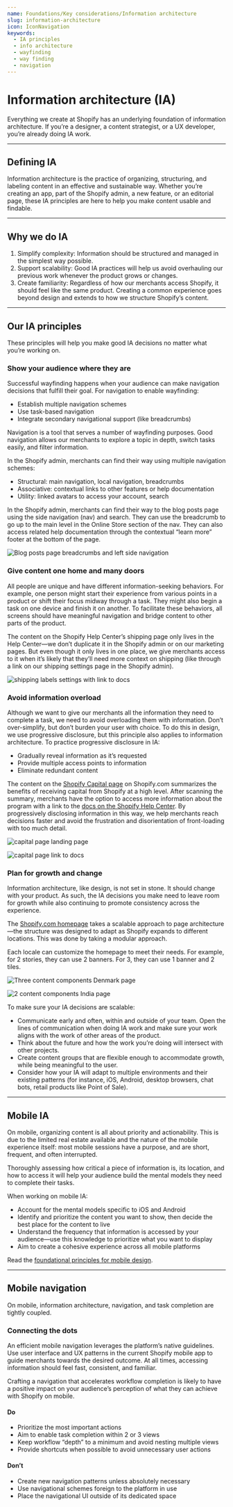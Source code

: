 ```yaml
---
name: Foundations/Key considerations/Information architecture
slug: information-architecture
icon: IconNavigation
keywords:
  - IA principles
  - info architecture
  - wayfinding
  - way finding
  - navigation
---
```


# Information architecture (IA)

Everything we create at Shopify has an underlying foundation of information architecture. If you’re a designer, a content strategist, or a UX developer, you’re already doing IA work.

---

## Defining IA

Information architecture is the practice of organizing, structuring, and labeling content in an effective and sustainable way. Whether you’re creating an app, part of the Shopify admin, a new feature, or an editorial page, these IA principles are here to help you make content usable and findable.

---

## Why we do IA

1. Simplify complexity: Information should be structured and managed in the simplest way possible.
2. Support scalability: Good IA practices will help us avoid overhauling our previous work whenever the product grows or changes.
3. Create familiarity: Regardless of how our merchants access Shopify, it should feel like the same product. Creating a common experience goes beyond design and extends to how we structure Shopify’s content.

---

## Our IA principles

These principles will help you make good IA decisions no matter what you’re working on.

### Show your audience where they are

Successful wayfinding happens when your audience can make navigation decisions that fulfill their goal. For navigation to enable wayfinding:

- Establish multiple navigation schemes
- Use task-based navigation
- Integrate secondary navigational support (like breadcrumbs)

Navigation is a tool that serves a number of wayfinding purposes.
Good navigation allows our merchants to explore a topic in depth, switch tasks easily, and filter information.

In the Shopify admin, merchants can find their way using multiple navigation schemes:

- Structural: main navigation, local navigation, breadcrumbs
- Associative: contextual links to other features or help documentation
- Utility: linked avatars to access your account, search

In the Shopify admin, merchants can find their way to the blog posts page using the side navigation (nav) and search. They can use the breadcrumb to go up to the main level in the Online Store section of the nav. They can also access related help documentation through the contextual “learn more” footer at the bottom of the page.

![Blog posts page breadcrumbs and left side navigation](/public_images/information-architecture/blogposts-breadcrumb-nav@2x.png)

### Give content one home and many doors

All people are unique and have different information-seeking behaviors. For example, one person might start their experience from various points in a product or shift their focus midway through a task. They might also begin a task on one device and finish it on another. To facilitate these behaviors, all screens should have meaningful navigation and bridge content to other parts of the product.

The content on the Shopify Help Center’s shipping page only lives in the Help Center—we don’t duplicate it in the Shopify admin or on our marketing pages. But even though it only lives in one place, we give merchants access to it when it’s likely that they’ll need more context on shipping (like through a link on our shipping settings page in the Shopify admin).

![shipping labels settings with link to docs](/public_images/information-architecture/shippinglabels-link@2x.png)

### Avoid information overload

Although we want to give our merchants all the information they need to complete a task, we need to avoid overloading them with information. Don’t over-simplify, but don’t burden your user with choice. To do this in design, we use progressive disclosure, but this principle also applies to information architecture. To practice progressive disclosure in IA:

- Gradually reveal information as it’s requested
- Provide multiple access points to information
- Eliminate redundant content

The content on the [Shopify Capital page](https://www.shopify.com/capital) on Shopify.com summarizes the benefits of receiving capital from Shopify at a high level. After scanning the summary, merchants have the option to access more information about the program with a link to the [docs on the Shopify Help Center](https://help.shopify.com/en/manual/your-account/shopify-capital?itcat=capital&itterm=capital-resources-help-docs). By progressively disclosing information in this way, we help merchants reach decisions faster and avoid the frustration and disorientation of front-loading with too much detail.

![capital page landing page](/public_images/information-architecture/capitalpage-hero@2x.png)

![capital page link to docs](/public_images/information-architecture/capitalpage-links@2x.png)

### Plan for growth and change

Information architecture, like design, is not set in stone. It should change with your product. As such, the IA decisions you make need to leave room for growth while also continuing to promote consistency across the experience.

The [Shopify.com homepage](https://www.shopify.com/) takes a scalable approach to page architecture—the structure was designed to adapt as Shopify expands to different locations. This was done by taking a modular approach.

Each locale can customize the homepage to meet their needs. For example, for 2 stories, they can use 2 banners. For 3, they can use 1 banner and 2 tiles.

![Three content components Denmark page](/public_images/information-architecture/de-component@2x.png)

![2 content components India page](/public_images/information-architecture/india-component@2x.jpg)

To make sure your IA decisions are scalable:

- Communicate early and often, within and outside of your team.
  Open the lines of communication when doing IA work and make sure your work aligns with the work of other areas of the product.
- Think about the future and how the work you’re doing will intersect with other projects.
- Create content groups that are flexible enough to accommodate growth, while being meaningful to the user.
- Consider how your IA will adapt to multiple environments and their existing patterns (for instance, iOS, Android, desktop browsers, chat bots, retail products like Point of Sale).

---

## Mobile IA

On mobile, organizing content is all about priority and actionability. This is due to the limited real estate available and the nature of the mobile experience itself: most mobile sessions have a purpose, and are short, frequent, and often interrupted.

Thoroughly assessing how critical a piece of information is, its location, and how to access it will help your audience build the mental models they need to complete their tasks.

When working on mobile IA:

- Account for the mental models specific to iOS and Android
- Identify and prioritize the content you want to show, then decide the best place for the content to live
- Understand the frequency that information is accessed by your audience—use this knowledge to prioritize what you want to display
- Aim to create a cohesive experience across all mobile platforms

Read the [foundational principles for mobile design](/foundations/mobile).

---

## Mobile navigation

On mobile, information architecture, navigation, and task completion are tightly coupled.

### Connecting the dots

An efficient mobile navigation leverages the platform’s native guidelines. Use user interface and UX patterns in the current Shopify mobile app to guide merchants towards the desired outcome. At all times, accessing information should feel fast, consistent, and familiar.

Crafting a navigation that accelerates workflow completion is likely to have a positive impact on your audience’s perception of what they can achieve with Shopify on mobile.

<!-- usageblock -->

#### Do

- Prioritize the most important actions
- Aim to enable task completion within 2 or 3 views
- Keep workflow “depth” to a minimum and avoid nesting multiple views
- Provide shortcuts when possible to avoid unnecessary user actions

#### Don’t

- Create new navigation patterns unless absolutely necessary
- Use navigational schemes foreign to the platform in use
- Place the navigational UI outside of its dedicated space

<!-- end -->
